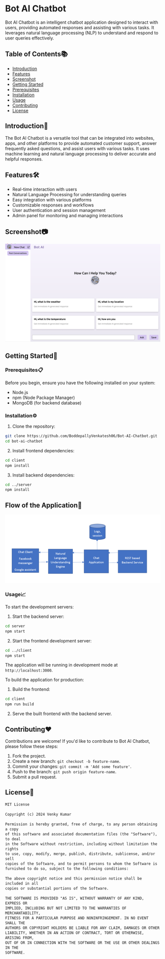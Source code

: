 # Bot AI Chatbot

Bot AI Chatbot is an intelligent chatbot application designed to interact with users, providing automated responses and assisting with various tasks. It leverages natural language processing (NLP) to understand and respond to user queries effectively.

## Table of Contents📚

- [Introduction](#introduction)
- [Features](#features)
- [Screenshot](#screenshot)
- [Getting Started](#getting-started)
- [Prerequisites](#prerequisites)
- [Installation](#installation)
- [Usage](#usage)
- [Contributing](#contributing)
- [License](#license)

## Introduction🚀

The Bot AI Chatbot is a versatile tool that can be integrated into websites, apps, and other platforms to provide automated customer support, answer frequently asked questions, and assist users with various tasks. It uses machine learning and natural language processing to deliver accurate and helpful responses.

## Features🛠️

- Real-time interaction with users
- Natural Language Processing for understanding queries
- Easy integration with various platforms
- Customizable responses and workflows
- User authentication and session management
- Admin panel for monitoring and managing interactions

## Screenshot📷

![Bot AI Chatbot](https://github.com/BoddepallyVenkatesh06/Bot-AI-Chatbot/blob/main/Screenshot_Bot_AI.png)

## Getting Started🎯

### Prerequisites📋

Before you begin, ensure you have the following installed on your system:
- Node.js
- npm (Node Package Manager)
- MongoDB (for backend database)

### Installation⚙️

1. Clone the repository:

```bash
git clone https://github.com/BoddepallyVenkatesh06/Bot-AI-Chatbot.git
cd bot-ai-chatbot
```

2. Install frontend dependencies:

```bash
cd client
npm install
```

3. Install backend dependencies:

```bash
cd ../server
npm install
```

## Flow of the Application🔧

![FlowChart](https://raw.githubusercontent.com/BoddepallyVenkatesh06/Bot-AI-Chatbot/main/Flowchart.webp)

### Usage📈

To start the development servers:

1. Start the backend server:

```bash
cd server
npm start
```

2. Start the frontend development server:

```bash
cd ../client
npm start
```

The application will be running in development mode at `http://localhost:3000`.

To build the application for production:

1. Build the frontend:

```bash
cd client
npm run build
```

2. Serve the built frontend with the backend server.

## Contributing❤️

Contributions are welcome! If you'd like to contribute to Bot AI Chatbot, please follow these steps:

1. Fork the project.
2. Create a new branch: `git checkout -b feature-name`.
3. Commit your changes: `git commit -m 'Add some feature'`.
4. Push to the branch: `git push origin feature-name`.
5. Submit a pull request.

## License📝

```
MIT License

Copyright (c) 2024 Venky Kumar

Permission is hereby granted, free of charge, to any person obtaining a copy
of this software and associated documentation files (the "Software"), to deal
in the Software without restriction, including without limitation the rights
to use, copy, modify, merge, publish, distribute, sublicense, and/or sell
copies of the Software, and to permit persons to whom the Software is
furnished to do so, subject to the following conditions:

The above copyright notice and this permission notice shall be included in all
copies or substantial portions of the Software.

THE SOFTWARE IS PROVIDED "AS IS", WITHOUT WARRANTY OF ANY KIND, EXPRESS OR
IMPLIED, INCLUDING BUT NOT LIMITED TO THE WARRANTIES OF MERCHANTABILITY,
FITNESS FOR A PARTICULAR PURPOSE AND NONINFRINGEMENT. IN NO EVENT SHALL THE
AUTHORS OR COPYRIGHT HOLDERS BE LIABLE FOR ANY CLAIM, DAMAGES OR OTHER
LIABILITY, WHETHER IN AN ACTION OF CONTRACT, TORT OR OTHERWISE, ARISING FROM,
OUT OF OR IN CONNECTION WITH THE SOFTWARE OR THE USE OR OTHER DEALINGS IN THE
SOFTWARE.
```
